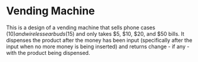 # Vending Machine

This is a design of a vending machine that sells phone cases ($10) and wireless earbuds ($15) and only takes $5, $10, $20, and $50 bills. It dispenses the product after the money has been input (specifically after the input when no more money is being inserted) and returns change - if any - with the product being dispensed.
